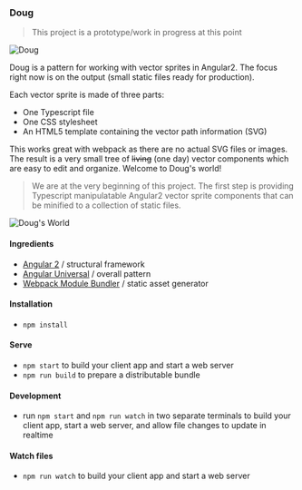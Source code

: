### Doug

> This project is a prototype/work in progress at this point

![Doug](https://s3.amazonaws.com/sonipa/doug.jpg "Doug")

Doug is a pattern for working with vector sprites in Angular2. The focus right now is on the output (small static files ready for production).

Each vector sprite is made of three parts: 

* One Typescript file
* One CSS stylesheet
* An HTML5 template containing the vector path information (SVG)

This works great with webpack as there are no actual SVG files or images. The result is a very small tree of ~~living~~ (one day) vector components which are easy to edit and organize. Welcome to Doug's world!

> We are at the very beginning of this project. The first step is providing Typescript manipulatable Angular2 vector sprite components that can be minified to a collection of static files.

![Doug's World](https://s3.amazonaws.com/sonipa/doug-screen.png "Doug is about DOM and Output")

#### Ingredients

* [Angular 2](https://github.com/angular/quickstart) / structural framework
* [Angular Universal](https://github.com/angular/universal) / overall pattern
* [Webpack Module Bundler](https://github.com/webpack/webpack) / static asset generator

#### Installation

* `npm install`

#### Serve

* `npm start` to build your client app and start a web server
* `npm run build` to prepare a distributable bundle

#### Development
* run `npm start` and `npm run watch` in two separate terminals to build your client app, start a web server, and allow file changes to update in realtime

#### Watch files
* `npm run watch` to build your client app and start a web server
